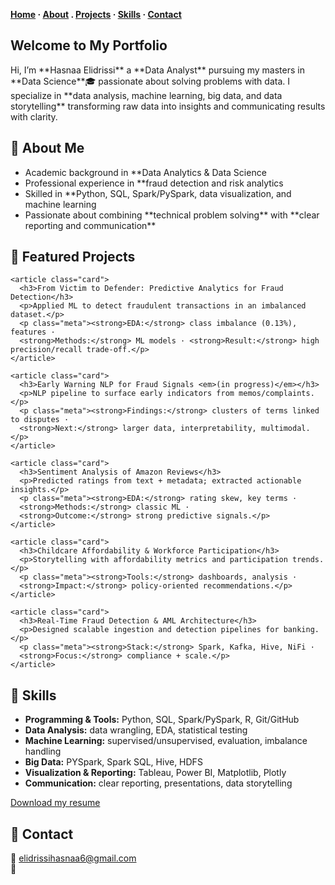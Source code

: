 
**[Home](.) · [About](#about) . [Projects](#projects) · [Skills](#skills) · [Contact](#contact)**



<section class="section tile">
  <h1 id="about"> Welcome to  My Portfolio </h1>
  <p>
   Hi, I’m **Hasnaa Elidrissi** a **Data Analyst** pursuing my masters in **Data Science**🎓 passionate about solving problems with data.  
   I specialize in **data analysis, machine learning, big data, and data storytelling** transforming raw data into insights and communicating results with clarity.

  </p>
  
  <h2 id="about">🔹 About Me</h2>
  <p>
  <ul>
    <li> Academic background in **Data Analytics & Data Science</li> 
    <li> Professional experience in **fraud detection and risk analytics </li>  
    <li> Skilled in **Python, SQL, Spark/PySpark, data visualization, and machine learning</li>
    <li> Passionate about combining **technical problem solving** with **clear reporting and communication** </li>
  </p>
</section>

<div class="container">

<section class="section tile">
  <h2 id="projects">🔹 Featured Projects</h2>

  <div class="cards">

    <article class="card">
      <h3>From Victim to Defender: Predictive Analytics for Fraud Detection</h3>
      <p>Applied ML to detect fraudulent transactions in an imbalanced dataset.</p>
      <p class="meta"><strong>EDA:</strong> class imbalance (0.13%), features ·
      <strong>Methods:</strong> ML models · <strong>Result:</strong> high precision/recall trade-off.</p>
    </article>

    <article class="card">
      <h3>Early Warning NLP for Fraud Signals <em>(in progress)</em></h3>
      <p>NLP pipeline to surface early indicators from memos/complaints.</p>
      <p class="meta"><strong>Findings:</strong> clusters of terms linked to disputes ·
      <strong>Next:</strong> larger data, interpretability, multimodal.</p>
    </article>

    <article class="card">
      <h3>Sentiment Analysis of Amazon Reviews</h3>
      <p>Predicted ratings from text + metadata; extracted actionable insights.</p>
      <p class="meta"><strong>EDA:</strong> rating skew, key terms · 
      <strong>Methods:</strong> classic ML · 
      <strong>Outcome:</strong> strong predictive signals.</p>
    </article>

    <article class="card">
      <h3>Childcare Affordability & Workforce Participation</h3>
      <p>Storytelling with affordability metrics and participation trends.</p>
      <p class="meta"><strong>Tools:</strong> dashboards, analysis ·
      <strong>Impact:</strong> policy-oriented recommendations.</p>
    </article>

    <article class="card">
      <h3>Real-Time Fraud Detection & AML Architecture</h3>
      <p>Designed scalable ingestion and detection pipelines for banking.</p>
      <p class="meta"><strong>Stack:</strong> Spark, Kafka, Hive, NiFi ·
      <strong>Focus:</strong> compliance + scale.</p>
    </article>

  </div>
</section>

<section class="section tile">
  <h2 id="skills">🔹 Skills</h2>
  <ul>
    <li><strong>Programming & Tools:</strong> Python, SQL, Spark/PySpark, R, Git/GitHub</li>
    <li><strong>Data Analysis:</strong> data wrangling, EDA, statistical testing</li>
    <li><strong>Machine Learning:</strong> supervised/unsupervised, evaluation, imbalance handling</li>
    <li><strong>Big Data:</strong> PYSpark, Spark SQL, Hive, HDFS</li>
    <li><strong>Visualization & Reporting:</strong> Tableau, Power BI, Matplotlib, Plotly</li>
    <li><strong>Communication:</strong> clear reporting, presentations, data storytelling</li>
  </ul>
  <p><a href="HasnaaElidrissi.pdf" class="btn-sm">Download my resume </a></p>
</section>

<section class="section tile">
  <h2 id="contact">🔹 Contact</h2>
  <p>📧 <a href="elidrissihasnaa6@gmail.com">elidrissihasnaa6@gmail.com</a><br>
     💼 <a href="https://www.linkedin.com/in/hasnaa-elidrissi</a><br>
     💻 <a href="https://github.com/Hasnaaelid</a></p>
</section>

</div>
